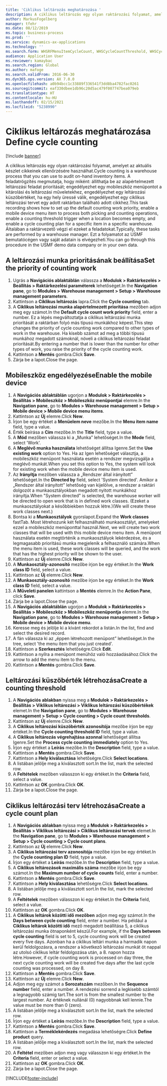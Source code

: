 ```yaml
---
title: 'Ciklikus leltározás meghatározása '
description: A ciklikus leltározás egy olyan raktározási folyamat, amelyet az aktuális készlet cikkeinek ellenőrzésére használhat.
author: MarkusFogelberg
manager: tfehr
ms.date: 08/12/2019
ms.topic: business-process
ms.prod: ''
ms.service: dynamics-ax-applications
ms.technology: ''
ms.search.form: WHSRFMenuItemCycleCount, WHSCycleCountThreshold, WHSCycleCountPlan, WHSCycleCountPlanListPage, WHSParameters, WHSRFMenu, WHSRFMenuItem
audience: Application User
ms.reviewer: kamaybac
ms.search.region: Global
ms.author: mafoge
ms.search.validFrom: 2016-06-30
ms.dyn365.ops.version: AX 7.0.0
ms.openlocfilehash: a0b94bcc1c33889f336541f3dd8ba4782fac0261
ms.sourcegitcommit: eaf330dbee1db96c20d5ac479f007747bea079eb
ms.translationtype: HT
ms.contentlocale: hu-HU
ms.lasthandoff: 02/15/2021
ms.locfileid: "5238990"
---
```

# <a name="define-cycle-counting"></a><span data-ttu-id="e4297-103">Ciklikus leltározás meghatározása </span><span class="sxs-lookup"><span data-stu-id="e4297-103">Define cycle counting</span></span> 

[!include [banner](../../includes/banner.md)]

<span data-ttu-id="e4297-104">A ciklikus leltározás egy olyan raktározási folyamat, amelyet az aktuális készlet cikkeinek ellenőrzésére használhat.</span><span class="sxs-lookup"><span data-stu-id="e4297-104">Cycle counting is a warehouse process that you can use to audit on-hand inventory items.</span></span> <span data-ttu-id="e4297-105">A feladatrögzítés megmutatja, hogy miként: állíthatja be az alapértelmezett leltározási feladat prioritását; engedélyezhet egy mobileszköz menüpontot a kitárolási és leltározási műveletekhez, engedélyezhet egy leltározási küszöbértéket, ha egy hely üressé válik, engedélyezhet egy ciklikus leltározási tervet egy adott raktárban található adott cikkhez.</span><span class="sxs-lookup"><span data-stu-id="e4297-105">This task recording shows how to set up the default counting work priority, enable a mobile device menu item to process both picking and counting operations, enable a counting threshold trigger when a location becomes empty, and enable a cycle counting plan for a specific item in a specific warehouse.</span></span> <span data-ttu-id="e4297-106">Általában a raktárvezető végzi el ezeket a feladatokat.</span><span class="sxs-lookup"><span data-stu-id="e4297-106">Typically, these tasks are performed by a warehouse manager.</span></span> <span data-ttu-id="e4297-107">Ezt a folyamatot az USMF bemutatócégen vagy saját adatain is elvégezheti.</span><span class="sxs-lookup"><span data-stu-id="e4297-107">You can go through this procedure in the USMF demo data company or in your own data.</span></span>


## <a name="set-the-priority-of-counting-work"></a><span data-ttu-id="e4297-108">A leltározási munka prioritásának beállítása</span><span class="sxs-lookup"><span data-stu-id="e4297-108">Set the priority of counting work</span></span>
1. <span data-ttu-id="e4297-109">Ugrás a **Navigációs ablaktáblán** válassza a **Modulok > Raktárkezelés > Beállítás > Raktárkezelési paraméterek** lehetőséget.</span><span class="sxs-lookup"><span data-stu-id="e4297-109">In the **Navigation pane**, go to **Modules > Warehouse management > Setup > Warehouse management parameters**.</span></span>
2. <span data-ttu-id="e4297-110">Kattintson a **Ciklikus leltározás** lapra.</span><span class="sxs-lookup"><span data-stu-id="e4297-110">Click the **Cycle counting** tab.</span></span>
3. <span data-ttu-id="e4297-111">A **Ciklikus leltározási munka alapértelmezett prioritása** mezőben adjon meg egy számot.</span><span class="sxs-lookup"><span data-stu-id="e4297-111">In the **Default cycle count work priority** field, enter a number.</span></span> <span data-ttu-id="e4297-112">Ez a lépés megváltoztatja a ciklikus leltározási munka prioritását a raktárban folyó más típusú munkákhoz képest.</span><span class="sxs-lookup"><span data-stu-id="e4297-112">This step changes the priority of cycle counting work compared to other types of work in the warehouse.</span></span> <span data-ttu-id="e4297-113">Ha kisebb számot ad meg a többi típusú munkához megadott számoknál, növeli a ciklikus leltározási feladat prioritását.</span><span class="sxs-lookup"><span data-stu-id="e4297-113">By entering a number that is lower than the number for other types of work, you raise the priority of the cycle counting work.</span></span>  
4. <span data-ttu-id="e4297-114">Kattintson a **Mentés** gombra.</span><span class="sxs-lookup"><span data-stu-id="e4297-114">Click **Save**.</span></span>
5. <span data-ttu-id="e4297-115">Zárja be a lapot.</span><span class="sxs-lookup"><span data-stu-id="e4297-115">Close the page.</span></span>

## <a name="enable-the-mobile-device"></a><span data-ttu-id="e4297-116">Mobileszköz engedélyezése</span><span class="sxs-lookup"><span data-stu-id="e4297-116">Enable the mobile device</span></span>
1. <span data-ttu-id="e4297-117">A **Navigációs ablaktáblán** ugorjon a **Modulok > Raktárkezelés > Beállítás > Mobileszköz > Mobileszköz menüpontjai** elemre.</span><span class="sxs-lookup"><span data-stu-id="e4297-117">In the **Navigation pane**, go to **Modules > Warehouse management > Setup > Mobile device > Mobile device menu items**.</span></span>
2. <span data-ttu-id="e4297-118">Kattintson az **Új** elemre.</span><span class="sxs-lookup"><span data-stu-id="e4297-118">Click **New**.</span></span>
3. <span data-ttu-id="e4297-119">Írjon be egy értéket a **Menüelem neve** mezőbe.</span><span class="sxs-lookup"><span data-stu-id="e4297-119">In the **Menu item name** field, type a value.</span></span>
4. <span data-ttu-id="e4297-120">Érték beírása a **Cím** mezőbe.</span><span class="sxs-lookup"><span data-stu-id="e4297-120">In the **Title** field, type a value.</span></span>
5. <span data-ttu-id="e4297-121">A **Mód** mezőben válassza ki a „Munka” lehetőséget.</span><span class="sxs-lookup"><span data-stu-id="e4297-121">In the **Mode** field, select 'Work'.</span></span>
6. <span data-ttu-id="e4297-122">A **Meglévő munka használata** lehetőséget állítsa Igenre.</span><span class="sxs-lookup"><span data-stu-id="e4297-122">Set the **Use existing work** option to Yes.</span></span> <span data-ttu-id="e4297-123">Ha az Igen lehetőséget választja, a mobileszköz menüpont használata esetén a rendszer megvizsgálja a meglévő munkát.</span><span class="sxs-lookup"><span data-stu-id="e4297-123">When you set this option to Yes, the system will look for existing work when the mobile device menu item is used.</span></span>  
7. <span data-ttu-id="e4297-124">Az **Irányítja** mezőben válassza a „Rendszer által irányított” lehetőséget.</span><span class="sxs-lookup"><span data-stu-id="e4297-124">In the **Directed by** field, select 'System directed'.</span></span> <span data-ttu-id="e4297-125">Amikor a „Rendszer által irányított” lehetőség van kijelölve, a rendszer a raktári dolgozót a munkaosztályokban megadott nyitott munkákhoz irányítja.</span><span class="sxs-lookup"><span data-stu-id="e4297-125">When "System directed" is selected, the warehouse worker will be directed to open work that is in defined work classes.</span></span> <span data-ttu-id="e4297-126">(Ezeket a munkaosztályokat a későbbiekben hozzuk létre.)</span><span class="sxs-lookup"><span data-stu-id="e4297-126">(We will create these work classes next.)</span></span>  
8. <span data-ttu-id="e4297-127">Bontsa ki a **Munkaosztályok** gyorslapot.</span><span class="sxs-lookup"><span data-stu-id="e4297-127">Expand the **Work classes** fastTab.</span></span> <span data-ttu-id="e4297-128">Most létrehozunk két felhasználható munkaosztályt, amelyeket ezzel a mobileszköz menüponttal használ.</span><span class="sxs-lookup"><span data-stu-id="e4297-128">Next, we will create two work classes that will be used with this mobile device menu item.</span></span> <span data-ttu-id="e4297-129">A menüpont használata esetén megtörténik a munkaosztályok lekérdezése, és a legmagasabb prioritású munka megjelenik a felhasználó számára.</span><span class="sxs-lookup"><span data-stu-id="e4297-129">When the menu item is used, these work classes will be queried, and the work that has the highest priority will be shown to the user.</span></span>  
9. <span data-ttu-id="e4297-130">Kattintson az **Új** elemre.</span><span class="sxs-lookup"><span data-stu-id="e4297-130">Click **New**.</span></span>
10. <span data-ttu-id="e4297-131">A **Munkaosztály-azonosító** mezőbe írjon be egy értéket.</span><span class="sxs-lookup"><span data-stu-id="e4297-131">In the **Work class ID** field, select a value.</span></span>
11. <span data-ttu-id="e4297-132">Kattintson az **Új** elemre.</span><span class="sxs-lookup"><span data-stu-id="e4297-132">Click **New**.</span></span>
12. <span data-ttu-id="e4297-133">A **Munkaosztály-azonosító** mezőbe írjon be egy értéket.</span><span class="sxs-lookup"><span data-stu-id="e4297-133">In the **Work class ID** field, select a value.</span></span>
13. <span data-ttu-id="e4297-134">A **Műveleti panelen** kattintson a **Mentés** elemre.</span><span class="sxs-lookup"><span data-stu-id="e4297-134">In the **Action Pane**, click **Save**.</span></span>
14. <span data-ttu-id="e4297-135">Zárja be a lapot.</span><span class="sxs-lookup"><span data-stu-id="e4297-135">Close the page.</span></span>
15. <span data-ttu-id="e4297-136">A **Navigációs ablaktáblán** ugorjon a **Modulok > Raktárkezelés > Beállítás > Mobileszköz > Mobileszköz menüpontja** elemre.</span><span class="sxs-lookup"><span data-stu-id="e4297-136">In the **Navigation pane**, go to **Modules > Warehouse management > Setup > Mobile device > Mobile device menu**.</span></span>
16. <span data-ttu-id="e4297-137">Keresse meg és jelölje ki a kívánt rekordot a listán.</span><span class="sxs-lookup"><span data-stu-id="e4297-137">In the list, find and select the desired record.</span></span>
17. <span data-ttu-id="e4297-138">A fán válassza ki az „éppen létrehozott menüpont” lehetőséget.</span><span class="sxs-lookup"><span data-stu-id="e4297-138">In the tree, select 'the menu item that you just created'.</span></span>
18. <span data-ttu-id="e4297-139">Kattintson a **Szerkesztés** lehetőségre.</span><span class="sxs-lookup"><span data-stu-id="e4297-139">Click **Edit**.</span></span>
19. <span data-ttu-id="e4297-140">Kattintson a nyílra a menüpont menühöz való hozzáadásához.</span><span class="sxs-lookup"><span data-stu-id="e4297-140">Click the arrow to add the menu item to the menu.</span></span>
20. <span data-ttu-id="e4297-141">Kattintson a **Mentés** gombra.</span><span class="sxs-lookup"><span data-stu-id="e4297-141">Click **Save**.</span></span>

## <a name="create-a-counting-threshold"></a><span data-ttu-id="e4297-142">Leltározási küszöbérték létrehozása</span><span class="sxs-lookup"><span data-stu-id="e4297-142">Create a counting threshold</span></span>
1. <span data-ttu-id="e4297-143">A **Navigációs ablakban** nyissa meg a **Modulok > Raktárkezelés > Beállítás > Viklikus leltározási > Viklikus leltározási küszöbértékek** elemet.</span><span class="sxs-lookup"><span data-stu-id="e4297-143">In the **Navigation pane**, go to **Modules > Warehouse management > Setup > Cycle counting > Cycle count thresholds**.</span></span>
2. <span data-ttu-id="e4297-144">Kattintson az **Új** elemre.</span><span class="sxs-lookup"><span data-stu-id="e4297-144">Click **New**.</span></span>
3. <span data-ttu-id="e4297-145">A **Ciklikus leltározási küszöbérték azonosítója** mezőbe írjon be egy értéket.</span><span class="sxs-lookup"><span data-stu-id="e4297-145">In the **Cycle counting threshold ID** field, type a value.</span></span>
4. <span data-ttu-id="e4297-146">A **Ciklikus leltározás végrehajtása azonnal** lehetőséget állítsa Igenre.</span><span class="sxs-lookup"><span data-stu-id="e4297-146">Set the **Process cycle counting immediately** option to Yes.</span></span>
5. <span data-ttu-id="e4297-147">Írjon egy értéket a **Leírás** mezőbe.</span><span class="sxs-lookup"><span data-stu-id="e4297-147">In the **Description** field, type a value.</span></span>
6. <span data-ttu-id="e4297-148">Kattintson a **Mentés** gombra.</span><span class="sxs-lookup"><span data-stu-id="e4297-148">Click **Save**.</span></span>
7. <span data-ttu-id="e4297-149">Kattintson a **Hely kiválasztása** lehetőségre.</span><span class="sxs-lookup"><span data-stu-id="e4297-149">Click **Select locations**.</span></span>
8. <span data-ttu-id="e4297-150">A listában jelölje meg a kiválasztott sort.</span><span class="sxs-lookup"><span data-stu-id="e4297-150">In the list, mark the selected row.</span></span>
9. <span data-ttu-id="e4297-151">A **Feltételek** mezőben válasszon ki egy értéket.</span><span class="sxs-lookup"><span data-stu-id="e4297-151">In the **Criteria** field, select a value.</span></span>
10. <span data-ttu-id="e4297-152">Kattintson az **OK** gombra.</span><span class="sxs-lookup"><span data-stu-id="e4297-152">Click **OK**.</span></span>
11. <span data-ttu-id="e4297-153">Zárja be a lapot.</span><span class="sxs-lookup"><span data-stu-id="e4297-153">Close the page.</span></span>

## <a name="create-a-cycle-count-plan"></a><span data-ttu-id="e4297-154">Ciklikus leltározási terv létrehozása</span><span class="sxs-lookup"><span data-stu-id="e4297-154">Create a cycle count plan</span></span>
1. <span data-ttu-id="e4297-155">A **Navigációs ablakban** nyissa meg a **Modulok > Raktárkezelés > Beállítás > Viklikus leltározási > Ciklikus leltározási tervek** elemet.</span><span class="sxs-lookup"><span data-stu-id="e4297-155">In the **Navigation pane**, go to **Modules > Warehouse management > Setup > Cycle counting > Cycle count plans**.</span></span>
2. <span data-ttu-id="e4297-156">Kattintson az **Új** elemre.</span><span class="sxs-lookup"><span data-stu-id="e4297-156">Click **New**.</span></span>
3. <span data-ttu-id="e4297-157">A **Ciklikus leltározási terv azonosítója** mezőbe írjon be egy értéket.</span><span class="sxs-lookup"><span data-stu-id="e4297-157">In the **Cycle counting plan ID** field, type a value.</span></span>
4. <span data-ttu-id="e4297-158">Írjon egy értéket a **Leírás** mezőbe.</span><span class="sxs-lookup"><span data-stu-id="e4297-158">In the **Description** field, type a value.</span></span>
5. <span data-ttu-id="e4297-159">A **Ciklikus leltározások maximális száma** mezőbe írjon be egy számot.</span><span class="sxs-lookup"><span data-stu-id="e4297-159">In the **Maximum number of cycle counts** field, enter a number.</span></span>
6. <span data-ttu-id="e4297-160">Kattintson a **Mentés** gombra.</span><span class="sxs-lookup"><span data-stu-id="e4297-160">Click **Save**.</span></span>
7. <span data-ttu-id="e4297-161">Kattintson a **Hely kiválasztása** lehetőségre.</span><span class="sxs-lookup"><span data-stu-id="e4297-161">Click **Select locations**.</span></span>
8. <span data-ttu-id="e4297-162">A listában jelölje meg a kiválasztott sort.</span><span class="sxs-lookup"><span data-stu-id="e4297-162">In the list, mark the selected row.</span></span>
9. <span data-ttu-id="e4297-163">A **Feltételek** mezőben válasszon ki egy értéket.</span><span class="sxs-lookup"><span data-stu-id="e4297-163">In the **Criteria** field, select a value.</span></span>
10. <span data-ttu-id="e4297-164">Kattintson az **OK** gombra.</span><span class="sxs-lookup"><span data-stu-id="e4297-164">Click **OK**.</span></span>
11. <span data-ttu-id="e4297-165">A **Ciklikus leltárok közötti idő mezőben** adjon meg egy számot.</span><span class="sxs-lookup"><span data-stu-id="e4297-165">In the **Days between cycle counting** field, enter a number.</span></span> <span data-ttu-id="e4297-166">Ha például a **Ciklikus leltárok közötti idő** mező megadott beállítása 5, a ciklikus leltározási munka ötnaponként készül.</span><span class="sxs-lookup"><span data-stu-id="e4297-166">For example, if the **Days between cycle counting** field is set to 5, cycle counting work will be created every five days.</span></span> <span data-ttu-id="e4297-167">Azonban ha a ciklikus leltári munka a harmadik napon kerül feldolgozásra, a rendszer a következő leltározási munkát öt nappal az utolsó ciklikus leltár feldolgozása után, a 8. napon hozza létre.</span><span class="sxs-lookup"><span data-stu-id="e4297-167">However, if cycle counting work is processed on day three, the next cycle counting work will be created five days after the last cycle counting was processed, on day 8.</span></span>  
12. <span data-ttu-id="e4297-168">Kattintson a **Mentés** gombra.</span><span class="sxs-lookup"><span data-stu-id="e4297-168">Click **Save**.</span></span>
13. <span data-ttu-id="e4297-169">Kattintson az **Új** elemre.</span><span class="sxs-lookup"><span data-stu-id="e4297-169">Click **New**.</span></span>
14. <span data-ttu-id="e4297-170">Adjon meg egy számot a **Sorozatszám** mezőben.</span><span class="sxs-lookup"><span data-stu-id="e4297-170">In the **Sequence number** field, enter a number.</span></span> <span data-ttu-id="e4297-171">A rendezési sorrend a legkisebb számtól a legnagyobb számig tart.</span><span class="sxs-lookup"><span data-stu-id="e4297-171">The sort is from the smallest number to the largest number.</span></span> <span data-ttu-id="e4297-172">Az értéknek nullánál (0) nagyobbnak kell lennie.</span><span class="sxs-lookup"><span data-stu-id="e4297-172">The value must be more than 0 (zero).</span></span>  
15. <span data-ttu-id="e4297-173">A listában jelölje meg a kiválasztott sort.</span><span class="sxs-lookup"><span data-stu-id="e4297-173">In the list, mark the selected row.</span></span>
16. <span data-ttu-id="e4297-174">Írjon egy értéket a **Leírás** mezőbe.</span><span class="sxs-lookup"><span data-stu-id="e4297-174">In the **Description** field, type a value.</span></span>
17. <span data-ttu-id="e4297-175">Kattintson a **Mentés** gombra.</span><span class="sxs-lookup"><span data-stu-id="e4297-175">Click **Save**.</span></span>
18. <span data-ttu-id="e4297-176">Kattintson a **Terméklekérdezés** megadása lehetőségre.</span><span class="sxs-lookup"><span data-stu-id="e4297-176">Click **Define product** query.</span></span>
19. <span data-ttu-id="e4297-177">A listában jelölje meg a kiválasztott sort.</span><span class="sxs-lookup"><span data-stu-id="e4297-177">In the list, mark the selected row.</span></span>
20. <span data-ttu-id="e4297-178">A **Feltétel** mezőben adjon meg vagy válasszon ki egy értéket.</span><span class="sxs-lookup"><span data-stu-id="e4297-178">In the **Criteria** field, enter or select a value.</span></span>
21. <span data-ttu-id="e4297-179">Kattintson az **OK** gombra.</span><span class="sxs-lookup"><span data-stu-id="e4297-179">Click **OK**.</span></span>
22. <span data-ttu-id="e4297-180">Zárja be a lapot.</span><span class="sxs-lookup"><span data-stu-id="e4297-180">Close the page.</span></span>



[!INCLUDE[footer-include](../../../includes/footer-banner.md)]